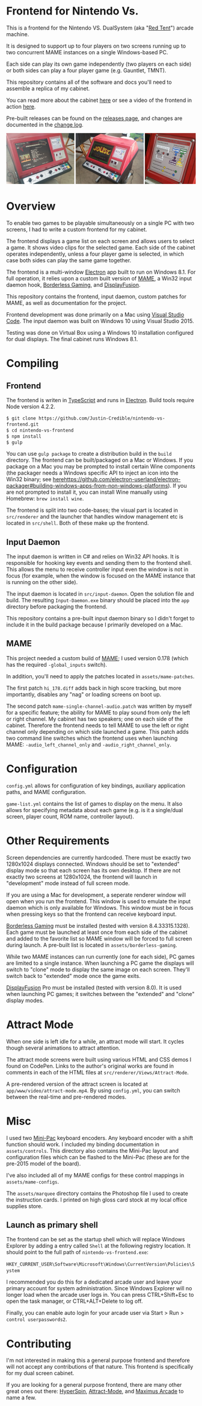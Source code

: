 Frontend for Nintendo Vs.
=============================

This is a frontend for the Nintendo VS. DualSystem (aka "[Red Tent](http://www.johnsarcade.com/nintendo_vs_dualsystem_tent.php)") arcade machine.

It is designed to support up to four players on two screens running up to two concurrent MAME instances on a single Windows-based PC.

Each side can play its own game independently (two players on each side) or both sides can play a four player game (e.g. Gauntlet, TMNT).

This repository contains all of the software and docs you'll need to assemble a replica of my cabinet.

You can read more about the cabinet [here](http://justin-credible.net/2016/10/21/nintendo-vs/)  or see a video of the frontend in action [here](https://youtu.be/zIqEkgNy3qg).

Pre-built releases can be found on the [releases page](https://github.com/Justin-Credible/nintendo-vs-frontend/releases), and changes are documented in the [change log](CHANGELOG.md).

![banner](assets/photos/banner.jpg)

# Overview

To enable two games to be playable simultaneously on a single PC with two screens, I had to write a custom frontend for my cabinet.

The frontend displays a game list on each screen and allows users to select a game. It shows video clips for the selected game. Each side of the cabinet operates independently, unless a four player game is selected, in which case both sides can play the same game together.

The frontend is a multi-window [Electron](https://github.com/electron/electron) app built to run on Windows 8.1. For full operation, it relies upon a custom built version of [MAME](https://github.com/mamedev/mame), a Win32 input daemon hook, [Borderless Gaming](https://github.com/Codeusa/Borderless-Gaming), and [DisplayFusion](https://www.displayfusion.com/).

This repository contains the frontend, input daemon, custom patches for MAME, as well as documentation for the project.

Frontend development was done primarily on a Mac using [Visual Studio Code](https://code.visualstudio.com). The input daemon was built on Windows 10 using Visual Studio 2015.

Testing was done on Virtual Box using a Windows 10 installation configured for dual displays. The final cabinet runs Windows 8.1.

# Compiling

## Frontend

The frontend is writen in [TypeScript](https://www.typescriptlang.org/) and runs in [Electron](https://github.com/electron/electron). Build tools require Node version 4.2.2.

```
$ git clone https://github.com/Justin-Credible/nintendo-vs-frontend.git
$ cd nintendo-vs-frontend
$ npm install
$ gulp
```

You can use `gulp package` to create a distribution build in the `build` directory. The frontend can be built/packaged on a Mac or Windows. If you package on a Mac you may be prompted to install certain Wine components (the packager needs a Windows specific API to inject an icon into the Win32 binary; see [here]()https://github.com/electron-userland/electron-packager#building-windows-apps-from-non-windows-platforms). If you are not prompted to install it, you can install Wine manually using Homebrew: `brew install wine`.

The frontend is split into two code-bases; the visual part is located in `src/renderer` and the launcher that handles window management etc is located in `src/shell`. Both of these make up the frontend.

## Input Daemon

The input daemon is written in C# and relies on Win32 API hooks. It is responsible for hooking key events and sending them to the frontend shell. This allows the menu to receive controller input even the window is not in focus (for example, when the window is focused on the MAME instance that is running on the other side).

The input daemon is located in `src/input-daemon`. Open the solution file and build. The resulting `Input-Daemon.exe` binary should be placed into the `app` directory before packaging the frontend.

This repository contains a pre-built input daemon binary so I didn't forget to include it in the build package because I primarily developed on a Mac.

## MAME

This project needed a custom build of [MAME](https://github.com/mamedev/mame); I used version 0.178 (which has the required `-global_inputs` switch).

In addition, you'll need to apply the patches located in `assets/mame-patches`.

The first patch `hi_178.diff` adds back in high score tracking, but more importantly, disables any "nag" or loading screens on boot up.

The second patch `mame-single-channel-audio.patch` was written by myself for a specific feature; the ability for MAME to play sound from only the left or right channel. My cabinet has two speakers; one on each side of the cabinet. Therefore the frontend needs to tell MAME to use the left or right channel only depending on which side launched a game. This patch adds two command line switches which the frontend uses when launching MAME: `-audio_left_channel_only` and `-audio_right_channel_only`.

# Configuration

`config.yml` allows for configuration of key bindings, auxiliary application paths, and MAME configuration.

`game-list.yml` contains the list of games to display on the menu. It also allows for specifying metadata about each game (e.g. is it a single/dual screen, player count, ROM name, controller layout).

# Other Requirements

Screen dependencies are currently hardcoded. There must be exactly two 1280x1024 displays connected. Windows should be set to "extended" display mode so that each screen has its own desktop. If there are not exactly two screens at 1280x1024, the frontend will launch in "development" mode instead of full screen mode.

If you are using a Mac for development, a seperate renderer window will open when you run the frontend. This window is used to emulate the input daemon which is only available for Windows. This window must be in focus when pressing keys so that the frontend can receive keyboard input.

[Borderless Gaming](https://github.com/Codeusa/Borderless-Gaming) must be installed (tested with version 8.4.33315.1328). Each game must be launched at least once from each side of the cabinet and added to the favorite list so MAME window will be forced to full screen during launch. A pre-built list is located in `assets/borderless-gaming`.

While two MAME instances can run currently (one for each side), PC games are limited to a single instance. When launching a PC game the displays will switch to "clone" mode to display the same image on each screen. They'll switch back to "extended" mode once the game exits.

[DisplayFusion](https://www.displayfusion.com/) Pro must be installed (tested with version 8.0). It is used when launching PC games; it switches between the "extended" and "clone" display modes.

# Attract Mode

When one side is left idle for a while, an attract mode will start. It cycles though several animations to attract attention.

The attract mode screens were built using various HTML and CSS demos I found on CodePen. Links to the author's original works are found in comments in each of the HTML files at `src/renderer/Views/Attract-Mode`.

A pre-rendered version of the attract screen is located at `app/www/video/attract-mode.mp4`. By using `config.yml`, you can switch between the real-time and pre-rendered modes.

# Misc

I used two [Mini-Pac](https://www.ultimarc.com/minipac.html) keyboard encoders. Any keyboard encoder with a shift function should work. I included my binding documentation in `assets/controls`. This directory also contains the Mini-Pac layout and configuration files which can be flashed to the Mini-Pac (these are for the pre-2015 model of the board).

I've also included all of my MAME configs for these control mappings in `assets/mame-configs`.

The `assets/marquee` directory contains the Photoshop file I used to create the instruction cards. I printed on high gloss card stock at my local office supplies store.

## Launch as primary shell

The frontend can be set as the startup shell which will replace Windows Explorer by adding a entry called `Shell` at the following registry location. It should point to the full path of `nintendo-vs-frontend.exe`:

`HKEY_CURRENT_USER\Software\Microsoft\Windows\CurrentVersion\Policies\System`

I recommended you do this for a dedicated arcade user and leave your primary account for system administration. Since Windows Explorer will no longer load when the arcade user logs in. You can press CTRL+Shift+Esc to open the task manager, or CTRL+ALT+Delete to log off.

Finally, you can enable auto login for your arcade user via Start > Run > `control userpasswords2`.

# Contributing

I'm not interested in making this a general purpose frontend and therefore will not accept any contributions of that nature. This frontend is specifically for my dual screen cabinet.

If you are looking for a general purpose frontend, there are many other great ones out there: [HyperSpin](http://www.hyperspin-fe.com/), [Attract-Mode](http://attractmode.org/), and [Maximus Arcade](http://www.maximus-arcade.com/) to name a few.

